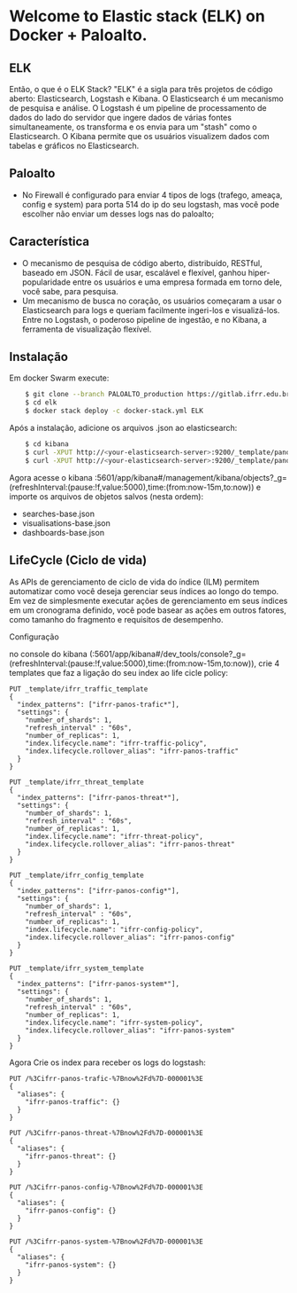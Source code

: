 # Welcome to Elastic stack (ELK) on Docker + Paloalto.

## ELK

Então, o que é o ELK Stack? "ELK" é a sigla para três projetos de código aberto: Elasticsearch, Logstash e Kibana. O Elasticsearch é um mecanismo de pesquisa e análise. O Logstash é um pipeline de processamento de dados do lado do servidor que ingere dados de várias fontes simultaneamente, os transforma e os envia para um "stash" como o Elasticsearch.
O Kibana permite que os usuários visualizem dados com tabelas e gráficos no Elasticsearch.

## Paloalto

- No Firewall é configurado para enviar 4 tipos de logs (trafego, ameaça, config e system) para porta 514 do ip do seu logstash, mas você pode escolher não enviar um desses logs nas do paloalto;

## Característica

- O mecanismo de pesquisa de código aberto, distribuído, RESTful, baseado em JSON. Fácil de usar, escalável e flexível, ganhou hiper-popularidade entre os usuários e uma empresa formada em torno dele, você sabe, para pesquisa.
- Um mecanismo de busca no coração, os usuários começaram a usar o Elasticsearch para logs e queriam facilmente ingeri-los e visualizá-los. Entre no Logstash, o poderoso pipeline de ingestão, e no Kibana, a ferramenta de visualização flexível.

## Instalação

Em docker Swarm execute:

```sh     
    $ git clone --branch PALOALTO_production https://gitlab.ifrr.edu.br/infra/elk.git
    $ cd elk
    $ docker stack deploy -c docker-stack.yml ELK
```

Após a instalação, adicione os arquivos .json ao elasticsearch:

```sh     
    $ cd kibana
    $ curl -XPUT http://<your-elasticsearch-server>:9200/_template/panos-traffic?pretty -H 'Content-Type: application/json' -d @traffic_template_mapping-v1.json
    $ curl -XPUT http://<your-elasticsearch-server>:9200/_template/panos-threat?pretty -H 'Content-Type: application/json' -d @threat_template_mapping-v1.json
```

Agora acesse o kibana <your-elasticsearch-server>:5601/app/kibana#/management/kibana/objects?_g=(refreshInterval:(pause:!f,value:5000),time:(from:now-15m,to:now)) e importe os arquivos de objetos salvos (nesta ordem):

- searches-base.json
- visualisations-base.json
- dashboards-base.json

## LifeCycle (Ciclo de vida)

As APIs de gerenciamento de ciclo de vida do índice (ILM) permitem automatizar como você deseja gerenciar seus índices ao longo do tempo. Em vez de simplesmente executar ações de gerenciamento em seus índices em um cronograma definido, você pode basear as ações em outros fatores, como tamanho do fragmento e requisitos de desempenho.

Configuração

no console do kibana (<your-elasticsearch-server>:5601/app/kibana#/dev_tools/console?_g=(refreshInterval:(pause:!f,value:5000),time:(from:now-15m,to:now)), crie 4 templates que faz a ligação do seu index ao life cicle policy:

```
PUT _template/ifrr_traffic_template
{
  "index_patterns": ["ifrr-panos-trafic*"],       
  "settings": {
    "number_of_shards": 1,
    "refresh_interval" : "60s",
    "number_of_replicas": 1,
    "index.lifecycle.name": "ifrr-traffic-policy",    
    "index.lifecycle.rollover_alias": "ifrr-panos-traffic"    
  }
}

PUT _template/ifrr_threat_template
{
  "index_patterns": ["ifrr-panos-threat*"],       
  "settings": {
    "number_of_shards": 1,
    "refresh_interval" : "60s",
    "number_of_replicas": 1,
    "index.lifecycle.name": "ifrr-threat-policy",    
    "index.lifecycle.rollover_alias": "ifrr-panos-threat"    
  }
}

PUT _template/ifrr_config_template
{
  "index_patterns": ["ifrr-panos-config*"],       
  "settings": {
    "number_of_shards": 1,
    "refresh_interval" : "60s",
    "number_of_replicas": 1,
    "index.lifecycle.name": "ifrr-config-policy",    
    "index.lifecycle.rollover_alias": "ifrr-panos-config"    
  }
}

PUT _template/ifrr_system_template
{
  "index_patterns": ["ifrr-panos-system*"],       
  "settings": {
    "number_of_shards": 1,
    "refresh_interval" : "60s",
    "number_of_replicas": 1,
    "index.lifecycle.name": "ifrr-system-policy",    
    "index.lifecycle.rollover_alias": "ifrr-panos-system"    
  }
}
```

Agora Crie os index para receber os logs do logstash:

```
PUT /%3Cifrr-panos-trafic-%7Bnow%2Fd%7D-000001%3E 
{
  "aliases": {
    "ifrr-panos-traffic": {}
  }
}

PUT /%3Cifrr-panos-threat-%7Bnow%2Fd%7D-000001%3E 
{
  "aliases": {
    "ifrr-panos-threat": {}
  }
}

PUT /%3Cifrr-panos-config-%7Bnow%2Fd%7D-000001%3E 
{
  "aliases": {
    "ifrr-panos-config": {}
  }
}

PUT /%3Cifrr-panos-system-%7Bnow%2Fd%7D-000001%3E 
{
  "aliases": {
    "ifrr-panos-system": {}
  }
}
```
